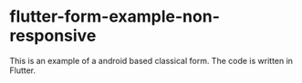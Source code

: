 # flutter-form-example-non-responsive
This is an example of a android based classical form. The code is written in Flutter.
